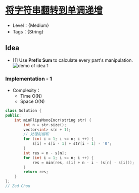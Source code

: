 # [将字符串翻转到单调递增](https://leetcode.cn/problems/flip-string-to-monotone-increasing/)

- Level：{Medium}
- Tags：{String}

## Idea

- [1] Use **Prefix Sum** to calculate every part's manipulation.![demo of idea 1](https://pic.imgdb.cn/item/62a44ac009475431298f1bda.jpg)

### Implementation - 1

- Complexity：
  - Time O(N)
  - Space O(N)

``` c++
class Solution {
public:
    int minFlipsMonoIncr(string str) {
        int n = str.size();
        vector<int> s(n + 1);
        // 处理前缀和
        for (int i = 1; i <= n; i ++) {
            s[i] = s[i - 1] + str[i - 1] - '0';
        }
        int res = n - s[n];
        for (int i = 1; i <= n; i ++) {
            res = min(res, s[i] + n - i - (s[n] - s[i]));
        }
        return res;
    }
};
// Zed Chou
